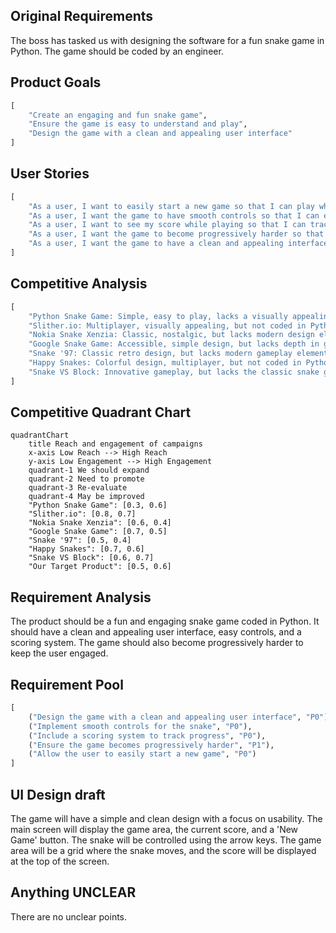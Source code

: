 ## Original Requirements
The boss has tasked us with designing the software for a fun snake game in Python. The game should be coded by an engineer.

## Product Goals
```python
[
    "Create an engaging and fun snake game",
    "Ensure the game is easy to understand and play",
    "Design the game with a clean and appealing user interface"
]
```

## User Stories
```python
[
    "As a user, I want to easily start a new game so that I can play whenever I want",
    "As a user, I want the game to have smooth controls so that I can effectively control the snake",
    "As a user, I want to see my score while playing so that I can track my progress",
    "As a user, I want the game to become progressively harder so that I am constantly challenged",
    "As a user, I want the game to have a clean and appealing interface so that my gaming experience is enjoyable"
]
```

## Competitive Analysis
```python
[
    "Python Snake Game: Simple, easy to play, lacks a visually appealing interface",
    "Slither.io: Multiplayer, visually appealing, but not coded in Python",
    "Nokia Snake Xenzia: Classic, nostalgic, but lacks modern design elements",
    "Google Snake Game: Accessible, simple design, but lacks depth in gameplay",
    "Snake '97: Classic retro design, but lacks modern gameplay elements",
    "Happy Snakes: Colorful design, multiplayer, but not coded in Python",
    "Snake VS Block: Innovative gameplay, but lacks the classic snake game feel"
]
```

## Competitive Quadrant Chart
```mermaid
quadrantChart
    title Reach and engagement of campaigns
    x-axis Low Reach --> High Reach
    y-axis Low Engagement --> High Engagement
    quadrant-1 We should expand
    quadrant-2 Need to promote
    quadrant-3 Re-evaluate
    quadrant-4 May be improved
    "Python Snake Game": [0.3, 0.6]
    "Slither.io": [0.8, 0.7]
    "Nokia Snake Xenzia": [0.6, 0.4]
    "Google Snake Game": [0.7, 0.5]
    "Snake '97": [0.5, 0.4]
    "Happy Snakes": [0.7, 0.6]
    "Snake VS Block": [0.6, 0.7]
    "Our Target Product": [0.5, 0.6]
```

## Requirement Analysis
The product should be a fun and engaging snake game coded in Python. It should have a clean and appealing user interface, easy controls, and a scoring system. The game should also become progressively harder to keep the user engaged.

## Requirement Pool
```python
[
    ("Design the game with a clean and appealing user interface", "P0"),
    ("Implement smooth controls for the snake", "P0"),
    ("Include a scoring system to track progress", "P0"),
    ("Ensure the game becomes progressively harder", "P1"),
    ("Allow the user to easily start a new game", "P0")
]
```

## UI Design draft
The game will have a simple and clean design with a focus on usability. The main screen will display the game area, the current score, and a 'New Game' button. The snake will be controlled using the arrow keys. The game area will be a grid where the snake moves, and the score will be displayed at the top of the screen.

## Anything UNCLEAR
There are no unclear points.